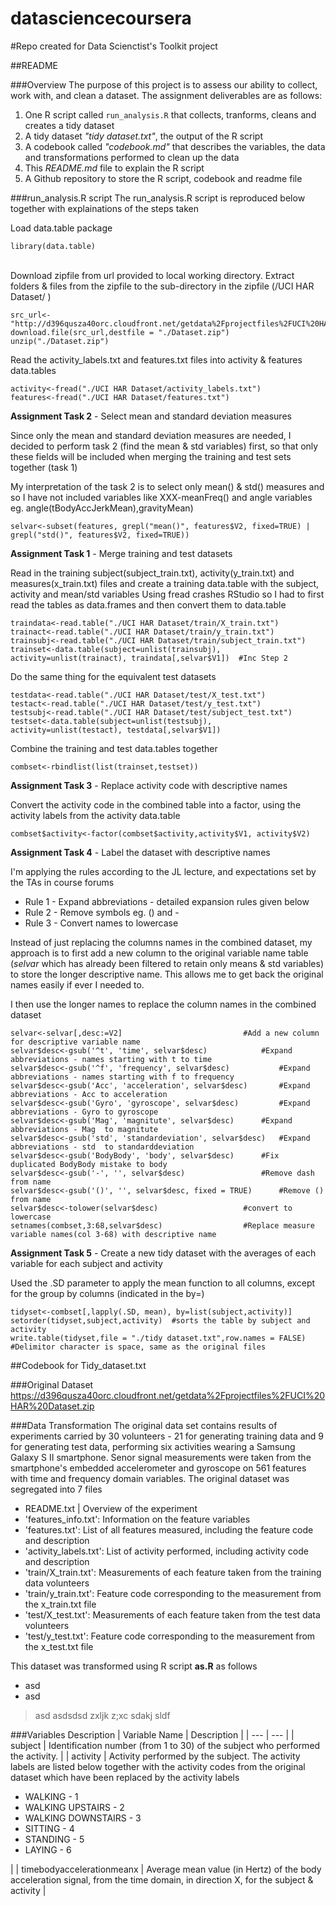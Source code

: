 datasciencecoursera
===================

#Repo created for Data Scienctist's Toolkit project

##README

###Overview
The purpose of this project is to assess our ability to collect, work with, and clean a dataset. The assignment deliverables are as follows:

1. One R script called `run_analysis.R` that collects, tranforms, cleans and creates a tidy dataset
2. A tidy dataset *"tidy dataset.txt"*, the output of the R script
3. A codebook called *"codebook.md"* that describes the variables, the data and transformations performed to clean up the data
4. This *README.md* file to explain the R script
5. A Github repository to store the R script, codebook and readme file

###run_analysis.R script
The run_analysis.R script is reproduced below together with explainations of the steps taken

Load data.table package
```
library(data.table)
```

<br/>Download zipfile from url provided to local working directory. Extract folders & files from the zipfile to the sub-directory in the zipfile (/UCI HAR Dataset/ )
```
src_url<-"http://d396qusza40orc.cloudfront.net/getdata%2Fprojectfiles%2FUCI%20HAR%20Dataset.zip"
download.file(src_url,destfile = "./Dataset.zip")
unzip("./Dataset.zip")
```

Read the activity_labels.txt and features.txt files into activity & features data.tables
```
activity<-fread("./UCI HAR Dataset/activity_labels.txt")
features<-fread("./UCI HAR Dataset/features.txt")
```

**Assignment Task 2** - Select mean and standard deviation measures

Since only the mean and standard deviation measures are needed, I decided to perform task 2 (find the mean & std variables) first, so that only these fields will be included when merging the training and test sets together (task 1)

My interpretation of the task 2 is to select only mean() & std() measures and so I have not included variables like XXX-meanFreq() and angle variables eg. angle(tBodyAccJerkMean),gravityMean)
```
selvar<-subset(features, grepl("mean()", features$V2, fixed=TRUE) | grepl("std()", features$V2, fixed=TRUE))
```

**Assignment Task 1** - Merge training and test datasets

Read in the training subject(subject_train.txt), activity(y_train.txt) and measures(x_train.txt) files and create a training data.table with the subject, activity and mean/std variables
Using fread crashes RStudio so I had to first read the tables as data.frames and then convert them to data.table
```
traindata<-read.table("./UCI HAR Dataset/train/X_train.txt")
trainact<-read.table("./UCI HAR Dataset/train/y_train.txt")
trainsubj<-read.table("./UCI HAR Dataset/train/subject_train.txt")
trainset<-data.table(subject=unlist(trainsubj), activity=unlist(trainact), traindata[,selvar$V1])  #Inc Step 2
```

Do the same thing for the equivalent test datasets
```
testdata<-read.table("./UCI HAR Dataset/test/X_test.txt")
testact<-read.table("./UCI HAR Dataset/test/y_test.txt")
testsubj<-read.table("./UCI HAR Dataset/test/subject_test.txt")
testset<-data.table(subject=unlist(testsubj), activity=unlist(testact), testdata[,selvar$V1])
```

Combine the training and test data.tables together
```
combset<-rbindlist(list(trainset,testset))
```

**Assignment Task 3** - Replace activity code with descriptive names

Convert the activity code in the combined table into a factor, using the activity labels from the activity data.table
```
combset$activity<-factor(combset$activity,activity$V1, activity$V2)
```

**Assignment Task 4** - Label the dataset with descriptive names

I'm applying the rules according to the JL lecture, and expectations set by the TAs in course forums
- Rule 1 - Expand abbreviations - detailed expansion rules given below
- Rule 2 - Remove symbols eg. () and -
- Rule 3 - Convert names to lowercase

Instead of just replacing the columns names in the combined dataset, my approach is to first add a new column to the original variable name table (*selvar* which has already been filtered to retain only means & std variables) to store the longer descriptive name. This allows me to get back the original names easily if ever I needed to.

I then use the longer names to replace the column names in the combined dataset
```
selvar<-selvar[,desc:=V2]							#Add a new column for descriptive variable name
selvar$desc<-gsub('^t', 'time', selvar$desc) 			#Expand abbreviations - names starting with t to time
selvar$desc<-gsub('^f', 'frequency', selvar$desc) 			#Expand abbreviations - names starting with f to frequency
selvar$desc<-gsub('Acc', 'acceleration', selvar$desc) 		#Expand abbreviations - Acc to acceleration
selvar$desc<-gsub('Gyro', 'gyroscope', selvar$desc) 		#Expand abbreviations - Gyro to gyroscope
selvar$desc<-gsub('Mag', 'magnitute', selvar$desc) 		#Expand abbreviations - Mag  to magnitute
selvar$desc<-gsub('std', 'standardeviation', selvar$desc) 	#Expand abbreviations - std  to standarddeviation
selvar$desc<-gsub('BodyBody', 'body', selvar$desc) 		#Fix duplicated BodyBody mistake to body
selvar$desc<-gsub('-', '', selvar$desc) 				#Remove dash from name
selvar$desc<-gsub('()', '', selvar$desc, fixed = TRUE) 		#Remove () from name
selvar$desc<-tolower(selvar$desc) 					#convert to lowercase
setnames(combset,3:68,selvar$desc)					#Replace measure variable names(col 3-68) with descriptive name
```

**Assignment Task 5** - Create a new tidy dataset with the averages of each variable for each subject and activity

Used the .SD parameter to apply the mean function to all columns, except for the group by columns (indicated in the by=)
```
tidyset<-combset[,lapply(.SD, mean), by=list(subject,activity)]
setorder(tidyset,subject,activity)	#sorts the table by subject and activity
write.table(tidyset,file = "./tidy dataset.txt",row.names = FALSE)	#Delimitor character is space, same as the original files
```
##Codebook for Tidy_dataset.txt

###Original Dataset
https://d396qusza40orc.cloudfront.net/getdata%2Fprojectfiles%2FUCI%20HAR%20Dataset.zip


###Data Transformation
The original data set contains results of experiments carried by 30 volunteers - 21 for generating training data and 9 for generating test data, performing six activities wearing a Samsung Galaxy S II smartphone. Senor signal measurements were taken from the smartphone's embedded accelerometer and gyroscope on 561 features with time and frequency domain variables. The original dataset was segregated into 7 files
- README.txt | Overview of the experiment
- 'features_info.txt':   Information on the feature variables
- 'features.txt': List of all features measured, including the feature code and description
- 'activity_labels.txt': List of activity performed, including activity code and description
- 'train/X_train.txt': Measurements of each feature taken from the training data volunteers
- 'train/y_train.txt': Feature code corresponding to the measurement from the x_train.txt file
- 'test/X_test.txt': Measurements of each feature taken from the test data volunteers
- 'test/y_test.txt': Feature code corresponding to the measurement from the x_test.txt file

This dataset was transformed using R script **as.R**  as follows
- asd
- asd

> asd
> asdsdsd zxljk z;xc
> sdakj sldf

###Variables Description
| Variable Name | Description |
| --- | --- |
| subject | Identification number (from 1 to 30) of the subject who performed the activity. |
| activity | Activity performed by the subject. The activity labels are listed below together with the activity codes from the original dataset which have been replaced by the activity labels <ul><li> WALKING - 1</li><li> WALKING UPSTAIRS - 2</li><li> WALKING DOWNSTAIRS - 3</li><li> SITTING - 4</li><li> STANDING - 5</li><li> LAYING - 6</li></ul>|
| timebodyaccelerationmeanx | Average mean value (in Hertz) of the body acceleration signal, from the time domain, in direction X, for the subject & activity |
